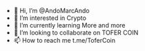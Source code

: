 - 👋 Hi, I’m @AndoMarcAndo
- 👀 I’m interested in Crypto
- 🌱 I’m currently learning More and more
- 💞️ I’m looking to collaborate on TOFER COIN
- 📫 How to reach me t.me/ToferCoin

<!---
AndoMarcAndo/AndoMarcAndo is a ✨ special ✨ repository because its `README.md` (this file) appears on your GitHub profile.
You can click the Preview link to take a look at your changes.
--->
